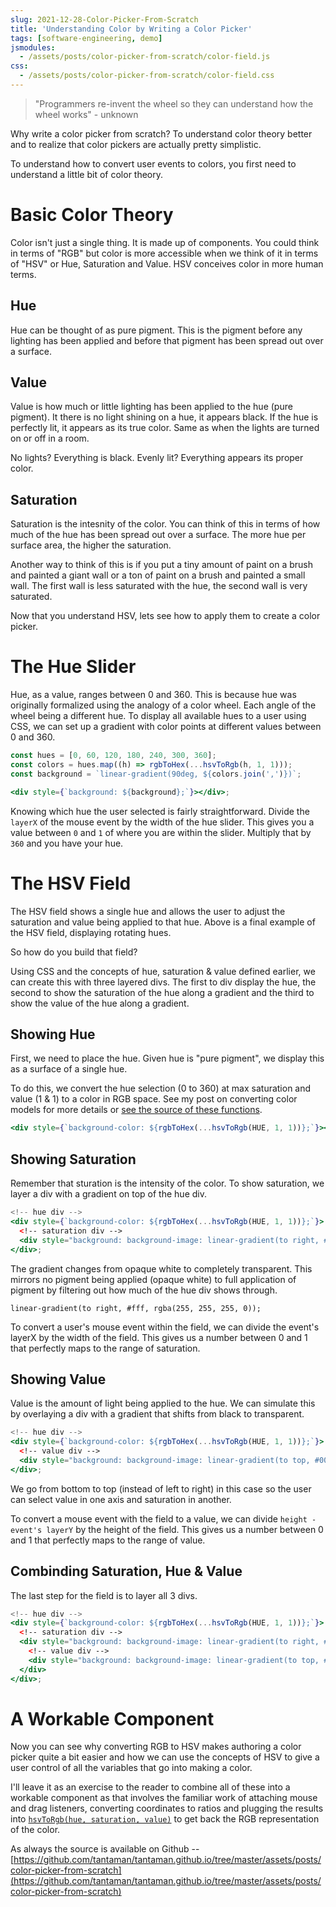 ```yaml
---
slug: 2021-12-28-Color-Picker-From-Scratch
title: 'Understanding Color by Writing a Color Picker'
tags: [software-engineering, demo]
jsmodules:
  - /assets/posts/color-picker-from-scratch/color-field.js
css:
  - /assets/posts/color-picker-from-scratch/color-field.css
---
```


> "Programmers re-invent the wheel so they can understand how the wheel works" - unknown

Why write a color picker from scratch? To understand color theory better and to realize that color pickers are actually pretty simplistic.<!--truncate-->

To understand how to convert user events to colors, you first need to understand a little bit of color theory.

# Basic Color Theory

Color isn't just a single thing. It is made up of components. You could think in terms of "RGB" but color is more accessible when we think of it in terms of "HSV" or Hue, Saturation and Value. HSV conceives color in more human terms.

## Hue

Hue can be thought of as pure pigment. This is the pigment before any lighting has been applied and before that pigment has been spread out over a surface.

## Value

Value is how much or little lighting has been applied to the hue (pure pigment). It there is no light shining on a hue, it appears black. If the hue is perfectly lit, it appears as its true color. Same as when the lights are turned on or off in a room.

No lights? Everything is black. Evenly lit? Everything appears its proper color.

## Saturation

Saturation is the intesnity of the color. You can think of this in terms of how much of the hue has been spread out over a surface. The more hue per surface area, the higher the saturation.

Another way to think of this is if you put a tiny amount of paint on a brush and painted a giant wall or a ton of paint on a brush and painted a small wall. The first wall is less saturated with the hue, the second wall is very saturated.

Now that you understand HSV, lets see how to apply them to create a color picker.

# The Hue Slider

Hue, as a value, ranges between 0 and 360. This is because hue was originally formalized using the analogy of a color wheel. Each angle of the wheel being a different hue. To display all available hues to a user using CSS, we can set up a gradient with color points at different values between 0 and 360.

```jsx
const hues = [0, 60, 120, 180, 240, 300, 360];
const colors = hues.map((h) => rgbToHex(...hsvToRgb(h, 1, 1)));
const background = `linear-gradient(90deg, ${colors.join(',')})`;

<div style={`background: ${background};`}></div>;
```

<div id="hue-slider-ex"></div>

Knowing which hue the user selected is fairly straightforward. Divide the `layerX` of the mouse event by the width of the hue slider. This gives you a value between `0` and `1` of where you are within the slider. Multiply that by `360` and you have your hue.

# The HSV Field

<div id="color-field-intro"></div>
<div id="hue-slider-ex2"></div>

The HSV field shows a single hue and allows the user to adjust the saturation and value being applied to that hue.
Above is a final example of the HSV field, displaying rotating hues.

So how do you build that field?

Using CSS and the concepts of hue, saturation & value defined earlier, we can create this with three layered divs. The first to div display the hue, the second to show the saturation of the hue along a gradient and the third to show the value of the hue along a gradient.

## Showing Hue

First, we need to place the hue. Given hue is "pure pigment", we display this as a surface of a single hue.

To do this, we convert the hue selection (0 to 360) at max saturation and value (1 & 1) to a color in RGB space. See my post on converting color models for more details or [see the source of these functions](https://github.com/tantaman/tantaman.github.io/blob/master/assets/posts/color-picker-from-scratch/color-field.js#L5-L76).

```jsx
<div style={`background-color: ${rgbToHex(...hsvToRgb(HUE, 1, 1))};`}></div>
```

<div id="showing-hue-ex"></div>
<div id="hue-slider-ex3"></div>

## Showing Saturation

Remember that sturation is the intensity of the color. To show saturation, we layer a div with a gradient on top of the hue div.

```jsx
<!-- hue div -->
<div style={`background-color: ${rgbToHex(...hsvToRgb(HUE, 1, 1))};`}>
  <!-- saturation div -->
  <div style="background: background-image: linear-gradient(to right, #fff, rgba(255, 255, 255, 0));"></div>
</div>;
```

<div id="showing-saturation-ex"></div>

The gradient changes from opaque white to completely transparent. This mirrors no pigment being applied (opaque white) to full application of pigment by filtering out how much of the hue div shows through.

```
linear-gradient(to right, #fff, rgba(255, 255, 255, 0));
```

To convert a user's mouse event within the field, we can divide the event's layerX by the width of the field. This gives us a number between 0 and 1 that perfectly maps to the range of saturation.

## Showing Value

Value is the amount of light being applied to the hue. We can simulate this by overlaying a div with a gradient that shifts from black to transparent.

```jsx
<!-- hue div -->
<div style={`background-color: ${rgbToHex(...hsvToRgb(HUE, 1, 1))};`}>
  <!-- value div -->
  <div style="background: background-image: linear-gradient(to top, #000, rgba(255, 255, 255, 0));"></div>
</div>;
```

<div id="showing-value-ex"></div>

We go from bottom to top (instead of left to right) in this case so the user can select value in one axis and saturation in another.

To convert a mouse event with the field to a value, we can divide `height - event's layerY` by the height of the field. This gives us a number between 0 and 1 that perfectly maps to the range of value.

## Combinding Saturation, Hue & Value

The last step for the field is to layer all 3 divs.

```jsx
<!-- hue div -->
<div style={`background-color: ${rgbToHex(...hsvToRgb(HUE, 1, 1))};`}>
  <!-- saturation div -->
  <div style="background: background-image: linear-gradient(to right, #fff, rgba(255, 255, 255, 0));">
    <!-- value div -->
    <div style="background: background-image: linear-gradient(to top, #000, rgba(255, 255, 255, 0));"></div>
  </div>
</div>;
```

<div id="all-3-ex"></div>
<div id="hue-slider-ex4"></div>

# A Workable Component

Now you can see why converting RGB to HSV makes authoring a color picker quite a bit easier and how we can use the concepts of HSV to give a user control of all the variables that go into making a color.

I'll leave it as an exercise to the reader to combine all of these into a workable component as that involves the familiar work of attaching mouse and drag listeners, converting coordinates to ratios and plugging the results into [`hsvToRgb(hue, saturation, value)`](https://github.com/tantaman/tantaman.github.io/blob/master/assets/posts/color-picker-from-scratch/color-field.js#L5-L76) to get back the RGB representation of the color.

<div id="end-ex"></div>

As always the source is available on Github -- [https://github.com/tantaman/tantaman.github.io/tree/master/assets/posts/color-picker-from-scratch](https://github.com/tantaman/tantaman.github.io/tree/master/assets/posts/color-picker-from-scratch)
